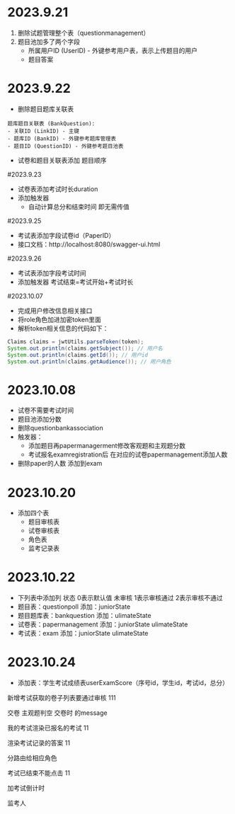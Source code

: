 # 2023.9.21
1. 删除试题管理整个表（questionmanagement）
2. 题目池加多了两个字段
    - 所属用户ID (UserID) - 外键参考用户表，表示上传题目的用户
    - 题目答案

# 2023.9.22
+  删除题目题库关联表
```
题库题目关联表 (BankQuestion):
- 关联ID (LinkID) - 主键
- 题库ID (BankID) - 外键参考题库管理表
- 题目ID (QuestionID) - 外键参考题目池表
```
+ 试卷和题目关联表添加 题目顺序

#2023.9.23
+ 试卷表添加考试时长duration
+ 添加触发器
    + 自动计算总分和结束时间 即无需传值
    
#2023.9.25
+ 考试表添加字段试卷id（PaperID）
+ 接口文档：http://localhost:8080/swagger-ui.html

#2023.9.26
+ 考试表添加字段考试时间
+ 添加触发器 考试结束=考试开始+考试时长

#2023.10.07
+ 完成用户修改信息相关接口
+ 将role角色加进加密token里面
+ 解析token相关信息的代码如下：
```java
Claims claims = jwtUtils.parseToken(token);
System.out.println(claims.getSubject()); // 用户名
System.out.println(claims.getId()); // 用户id
System.out.println(claims.getAudience()); // 用户角色
```

# 2023.10.08
+ 试卷不需要考试时间
+ 题目池添加分数
+ 删除questionbankassociation
+ 触发器：
    + 添加题目再papermanagerment修改客观题和主观题分数
    + 考试报名examregistration后 在对应的试卷papermanagement添加人数
+ 删除paper的人数 添加到exam

# 2023.10.20
+ 添加四个表
    - 题目审核表
    - 试卷审核表
    - 角色表
    - 监考记录表

# 2023.10.22
+ 下列表中添加列 状态 0表示默认值 未审核 1表示审核通过 2表示审核不通过
+ 题目表：questionpoll 添加：juniorState 
+ 题目题库表：bankquestion 添加：ulimateState
+ 试卷表：papermanagement 添加：juniorState ulimateState
+ 考试表：exam 添加：juniorState ulimateState

# 2023.10.24
+ 添加表：学生考试成绩表userExamScore（序号id，学生id，考试id，总分）

新增考试获取的卷子列表要通过审核 111

交卷 主观题判空  交卷时 的message

我的考试渲染已报名的考试 11

渲染考试记录的答案 11

分路由给相应角色

考试已结束不能点击 11

加考试倒计时

监考人


